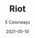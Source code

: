 ---
image_primary: "img/product_main_68_Riot-Main-2.jpg"
image_secondary: "img/colorway_68_dissent1.jpg"
description: "RIOT%20adds%20yet%20another%20dimension%20to%20our%20animalistic%20repertoire.%A0%20Featuring%20a%20larger%20raised%20scale%20pattern%20and%20adventurous%20color%20options%20that%20emulate%20authentic%20snake%20skin%2C%20RIOT%20will%20definitely%20bring%20out%20your%20wild%20side.%20From%20the%20SAURIAN%20collection%20of%20Technology%20Leathers%2C%20RIOT%20bestows%20a%20slight%20sensation%20of%20tasteful%20rebellion%20to%20any%20project.%A0"
tags: 
  - "Textiles"
designer: "Joseph Noble"
href: "https://www.josephnoble.com/collections/riot/"
title: "Riot"
subtitle: "5 Colorways"
category: "Textiles"
manufacturer: "Joseph Noble"
slug: "/manufacturers/joseph-noble/textiles/joseph-noble-riot"
date: "2021-05-10"
---